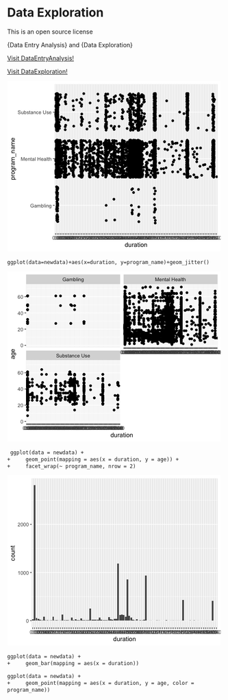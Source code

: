 # Data Exploration
This is an open source license

{Data Entry Analysis} and {Data Exploration} 

[Visit DataEntryAnalysis!](www.github.com)

[Visit DataExploration!](www.github.com)

![Plot 1](Rplot01.png)

```
ggplot(data=newdata)+aes(x=duration, y=program_name)+geom_jitter()
```

![Plot 2](Rplot02.png)

```
 ggplot(data = newdata) + 
+     geom_point(mapping = aes(x = duration, y = age)) + 
+     facet_wrap(~ program_name, nrow = 2)
```

![Plot 3](Rplot03.png)

```
ggplot(data = newdata) + 
+     geom_bar(mapping = aes(x = duration))
```


```
ggplot(data = newdata) + 
+     geom_point(mapping = aes(x = duration, y = age, color = program_name))
```
